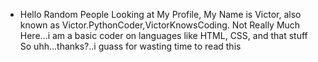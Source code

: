  - Hello Random People Looking at My Profile, My Name is Victor, also known as Victor.PythonCoder,VictorKnowsCoding. Not Really Much Here...i am a basic coder on languages like  HTML, CSS, and that stuff So uhh...thanks?..i guass for wasting time to read this
